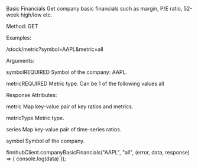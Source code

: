 Basic Financials
Get company basic financials such as margin, P/E ratio, 52-week high/low etc.

Method: GET

Examples:

/stock/metric?symbol=AAPL&metric=all

Arguments:

symbolREQUIRED
Symbol of the company: AAPL.

metricREQUIRED
Metric type. Can be 1 of the following values all

Response Attributes:

metric
Map key-value pair of key ratios and metrics.

metricType
Metric type.

series
Map key-value pair of time-series ratios.

symbol
Symbol of the company.



finnhubClient.companyBasicFinancials("AAPL", "all", (error, data, response) => {
  console.log(data)
});




